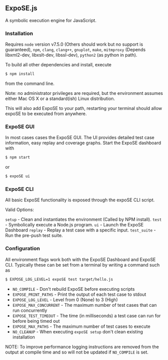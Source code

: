 ## ExpoSE.js

A symbolic execution engine for JavaScript.

### Installation

Requires `node` version v7.5.0 (Others should work but no support is guaranteed), `npm`, `clang`, `clang++`, `gnuplot`, `make`, `mitmproxy` (Depends libxml2-dev, libxslt-dev, libssl-dev), `python2` (as python in path).

To build all other dependencies and install, execute

```sh
$ npm install
```

from the command line.

Note: no administrator privileges are required, but the environment assumes either Mac OS X or a standard(ish) Linux distribution.

This will also add ExpoSE to your path, restarting your terminal should allow expoSE to be executed from anywhere.

### ExpoSE GUI

In most cases cases the ExpoSE GUI. The UI provides detailed test case information, easy replay and coverage graphs. Start the ExpoSE dashboard with

```sh
$ npm start
```

or

```sh
$ expoSE ui
```

### ExpoSE CLI

All basic ExpoSE functionality is exposed through the expoSE CLI script.

Valid Options:

`setup` - Clean and instantiates the environment (Called by NPM install).
`test` - Symbolically execute a Node.js program.
`ui` - Launch the ExpoSE Dashboard
`replay` - Replay a test case with a specific input.
`test_suite` - Run the pre-push test suite.

### Configuration

All environment flags work both with the ExpoSE Dashboard and ExpoSE CLI. Typically these can be set from a terminal by writing a command such as

```sh
$ EXPOSE_LOG_LEVEL=1 expoSE test target/hello.js
```

* `NO_COMPILE` - Don't rebuild ExpoSE before executing scripts
* `EXPOSE_PRINT_PATHS` - Print the output of each test case to stdout
* `EXPOSE_LOG_LEVEL` - Level from 0 (None) to 3 (High)
* `EXPOSE_MAX_CONCURRENT` - The maximum number of test cases that can run concurrently
* `EXPOSE_TEST_TIMEOUT` - The time (in milliseconds) a test case can run for before being timed out
* `EXPOSE_MAX_PATHS` - The maximum number of test cases to execute
* `NO_CLEANUP` - When executing `expoSE setup` don't clean existing installation

NOTE: To improve performance logging instructions are removed from the output at compile time and so will not be updated if `NO_COMPILE` is set.